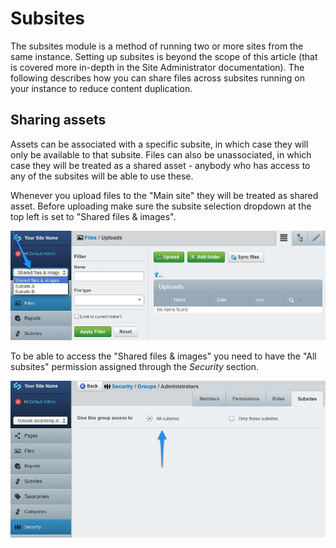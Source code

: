 # Subsites

The subsites module is a method of running two or more sites from the same instance. Setting up subsites is beyond the
scope of this article (that is covered more in-depth in the Site Administrator documentation). The following describes
how you can share files across subsites running on your instance to reduce content duplication.

## Sharing assets

Assets can be associated with a specific subsite, in which case they will only be available to that subsite. Files can
also be unassociated, in which case they will be treated as a shared asset - anybody who has access to any of the
subsites will be able to use these.

Whenever you upload files to the "Main site" they will be treated as shared asset. Before uploading make sure the
subsite selection dropdown at the top left is set to "Shared files & images".

![Uploading shared files](_images/shared-files-uploading.jpg)

To be able to access the "Shared files & images" you need to have the "All subsites" permission assigned through the
*Security* section.

!["All sites" permission](_images/shared-files-permission.jpg)